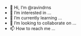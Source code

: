 - 👋 Hi, I’m @ravindrns
- 👀 I’m interested in ...
- 🌱 I’m currently learning ...
- 💞️ I’m looking to collaborate on ...
- 📫 How to reach me ...

<!---
ravindrns/ravindrns is a ✨ special ✨ repository because its `README.md` (this file) appears on your GitHub profile.
You can click the Preview link to take a look at your changes.
--->
